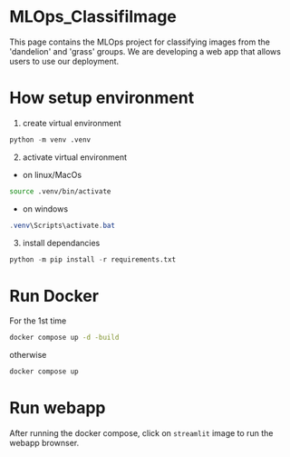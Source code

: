 # MLOps_ClassifiImage

This page contains the MLOps project for classifying images from the 'dandelion' and 'grass' groups. We are developing a web app that allows users to use our deployment.

# How setup environment
1. create virtual environment
```python
python -m venv .venv
```

2. activate virtual environment
- on linux/MacOs
```bash
source .venv/bin/activate
```

-   on windows
``` powershell
.venv\Scripts\activate.bat
```

3. install dependancies
```python
python -m pip install -r requirements.txt
```

# Run Docker
For the 1st time
```bash
docker compose up -d -build
```
otherwise
```bash
docker compose up
```
# Run webapp
After running the docker compose, click on `streamlit` image to run the webapp brownser.
